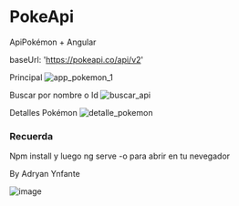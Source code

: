 # PokeApi

ApiPokémon + Angular

baseUrl: 'https://pokeapi.co/api/v2'

Principal
![app_pokemon_1](https://user-images.githubusercontent.com/92740455/172033012-5e4d1762-4ac3-4a32-a0ee-8249c9fddceb.jpg)

Buscar por nombre o Id
![buscar_api](https://user-images.githubusercontent.com/92740455/172033016-68b20530-67f3-4bba-a0f8-1ec53e8ccae6.jpg)

Detalles Pokémon
![detalle_pokemon](https://user-images.githubusercontent.com/92740455/172033030-8cec555b-751a-48d6-b7f3-c700184904fa.jpg)


### Recuerda
Npm install y luego ng serve -o para abrir en tu nevegador

By Adryan Ynfante

![image](https://user-images.githubusercontent.com/92740455/189230401-7fc2098f-ab55-4d66-95f3-e1c21b3ba818.png)


